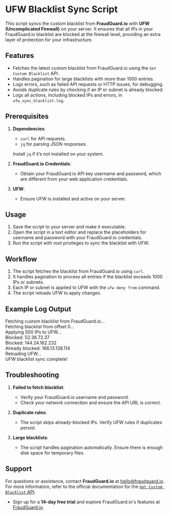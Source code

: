 # UFW Blacklist Sync Script

This script syncs the custom blacklist from **FraudGuard.io** with **UFW (Uncomplicated Firewall)** on your server. It ensures that all IPs in your FraudGuard.io blacklist are blocked at the firewall level, providing an extra layer of protection for your infrastructure.

## Features

- Fetches the latest custom blacklist from FraudGuard.io using the `Get Custom Blacklist` API.
- Handles pagination for large blacklists with more than 1000 entries.
- Logs errors, such as failed API requests or HTTP issues, for debugging.
- Avoids duplicate rules by checking if an IP or subnet is already blocked.
- Logs all actions, including blocked IPs and errors, in `ufw_sync_blacklist.log`.

## Prerequisites

1. **Dependencies**:
   - `curl` for API requests.
   - `jq` for parsing JSON responses.

   Install `jq` if it’s not installed on your system.

2. **FraudGuard.io Credentials**:
   - Obtain your FraudGuard.io API key username and password, which are different from your web application credentials.

3. **UFW**:
   - Ensure UFW is installed and active on your server.

## Usage

1. Save the script to your server and make it executable.
2. Open the script in a text editor and replace the placeholders for username and password with your FraudGuard.io credentials.
3. Run the script with root privileges to sync the blacklist with UFW.

## Workflow

1. The script fetches the blacklist from FraudGuard.io using `curl`.
2. It handles pagination to process all entries if the blacklist exceeds 1000 IPs or subnets.
3. Each IP or subnet is applied to UFW with the `ufw deny from` command.
4. The script reloads UFW to apply changes.

## Example Log Output

Fetching custom blacklist from FraudGuard.io...  
Fetching blacklist from offset 0...  
Applying 500 IPs to UFW...  
Blocked: 52.36.72.37  
Blocked: 144.24.162.232  
Already blocked: 166.13.138.114  
Reloading UFW...  
UFW blacklist sync complete!  

## Troubleshooting

1. **Failed to fetch blacklist**:
   - Verify your FraudGuard.io username and password.
   - Check your network connection and ensure the API URL is correct.

2. **Duplicate rules**:
   - The script skips already-blocked IPs. Verify UFW rules if duplicates persist.

3. **Large blacklists**:
   - The script handles pagination automatically. Ensure there is enough disk space for temporary files.

## Support

For questions or assistance, contact **FraudGuard.io** at [hello@fraudguard.io](mailto:hello@fraudguard.io). For more information, refer to the official documentation for the [`Get Custom Blacklist` API](https://docs.fraudguard.io/#get-custom-blacklist).

- Sign up for a **14-day free trial** and explore FraudGuard.io's features at [FraudGuard.io](https://fraudguard.io).